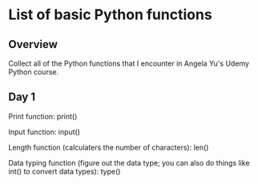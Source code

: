 # List of basic Python functions

## Overview

Collect all of the Python functions that I encounter in Angela Yu's Udemy Python course.

## Day 1

Print function:
print()

Input function:
input()

Length function (calculaters the number of characters):
len()

Data typing function (figure out the data type; you can also do things like int() to convert data types):
type()

